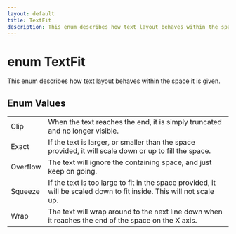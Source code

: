 ```yaml
---
layout: default
title: TextFit
description: This enum describes how text layout behaves within the space it is given.
---
```

# enum TextFit

This enum describes how text layout behaves within the space
it is given.

## Enum Values

|  |  |
|--|--|
|Clip|When the text reaches the end, it is simply truncated and no longer visible.|
|Exact|If the text is larger, or smaller than the space provided, it will scale down or up to fill the space.|
|Overflow|The text will ignore the containing space, and just keep on going.|
|Squeeze|If the text is too large to fit in the space provided, it will be scaled down to fit inside. This will not scale up.|
|Wrap|The text will wrap around to the next line down when it reaches the end of the space on the X axis.|
